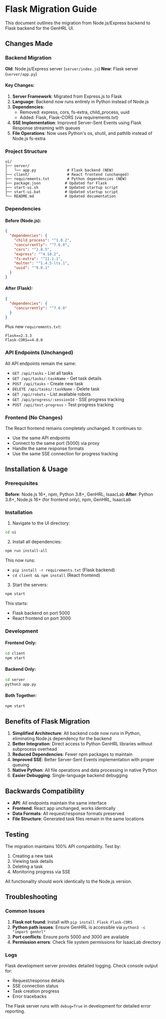 # Flask Migration Guide

This document outlines the migration from Node.js/Express backend to Flask backend for the GenHRL UI.

## Changes Made

### Backend Migration

**Old**: Node.js/Express server (`server/index.js`)
**New**: Flask server (`server/app.py`)

#### Key Changes:
1. **Server Framework**: Migrated from Express.js to Flask
2. **Language**: Backend now runs entirely in Python instead of Node.js
3. **Dependencies**: 
   - Removed: express, cors, fs-extra, child_process, uuid
   - Added: Flask, Flask-CORS (via requirements.txt)
4. **SSE Implementation**: Improved Server-Sent Events using Flask Response streaming with queues
5. **File Operations**: Now uses Python's os, shutil, and pathlib instead of Node.js fs-extra

### Project Structure

```
ui/
├── server/
│   └── app.py              # Flask backend (NEW)
├── client/                 # React frontend (unchanged)
├── requirements.txt        # Python dependencies (NEW)
├── package.json           # Updated for Flask
├── start-ui.sh            # Updated startup script
├── start-ui.bat           # Updated startup script
└── README.md              # Updated documentation
```

### Dependencies

#### Before (Node.js):
```json
{
  "dependencies": {
    "child_process": "^1.0.2",
    "concurrently": "^7.6.0",
    "cors": "^2.8.5",
    "express": "^4.18.2",
    "fs-extra": "^11.1.1",
    "multer": "^1.4.5-lts.1",
    "uuid": "^9.0.1"
  }
}
```

#### After (Flask):
```json
{
  "dependencies": {
    "concurrently": "^7.6.0"
  }
}
```

Plus new `requirements.txt`:
```
Flask==2.3.3
Flask-CORS==4.0.0
```

### API Endpoints (Unchanged)

All API endpoints remain the same:
- `GET /api/tasks` - List all tasks
- `GET /api/tasks/:taskName` - Get task details
- `POST /api/tasks` - Create new task
- `DELETE /api/tasks/:taskName` - Delete task
- `GET /api/robots` - List available robots
- `GET /api/progress/:sessionId` - SSE progress tracking
- `POST /api/test-progress` - Test progress tracking

### Frontend (No Changes)

The React frontend remains completely unchanged. It continues to:
- Use the same API endpoints
- Connect to the same port (5000) via proxy
- Handle the same response formats
- Use the same SSE connection for progress tracking

## Installation & Usage

### Prerequisites

**Before**: Node.js 16+, npm, Python 3.8+, GenHRL, IsaacLab
**After**: Python 3.8+, Node.js 16+ (for frontend only), npm, GenHRL, IsaacLab

### Installation

1. Navigate to the UI directory:
```bash
cd ui
```

2. Install all dependencies:
```bash
npm run install-all
```

This now runs:
- `pip install -r requirements.txt` (Flask backend)
- `cd client && npm install` (React frontend)

3. Start the servers:
```bash
npm start
```

This starts:
- Flask backend on port 5000
- React frontend on port 3000

### Development

#### Frontend Only:
```bash
cd client
npm start
```

#### Backend Only:
```bash
cd server
python3 app.py
```

#### Both Together:
```bash
npm start
```

## Benefits of Flask Migration

1. **Simplified Architecture**: All backend code now runs in Python, eliminating Node.js dependency for the backend
2. **Better Integration**: Direct access to Python GenHRL libraries without subprocess overhead
3. **Reduced Dependencies**: Fewer npm packages to maintain
4. **Improved SSE**: Better Server-Sent Events implementation with proper queuing
5. **Native Python**: All file operations and data processing in native Python
6. **Easier Debugging**: Single-language backend debugging

## Backwards Compatibility

- **API**: All endpoints maintain the same interface
- **Frontend**: React app unchanged, works identically
- **Data Formats**: All request/response formats preserved
- **File Structure**: Generated task files remain in the same locations

## Testing

The migration maintains 100% API compatibility. Test by:

1. Creating a new task
2. Viewing task details
3. Deleting a task
4. Monitoring progress via SSE

All functionality should work identically to the Node.js version.

## Troubleshooting

### Common Issues

1. **Flask not found**: Install with `pip install Flask Flask-CORS`
2. **Python path issues**: Ensure GenHRL is accessible via `python3 -c "import genhrl"`
3. **Port conflicts**: Ensure ports 5000 and 3000 are available
4. **Permission errors**: Check file system permissions for IsaacLab directory

### Logs

Flask development server provides detailed logging. Check console output for:
- Request/response details
- SSE connection status
- Task creation progress
- Error tracebacks

The Flask server runs with `debug=True` in development for detailed error reporting.